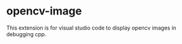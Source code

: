 # opencv-image

This extension is for visual studio code to display opencv images in debugging cpp.
